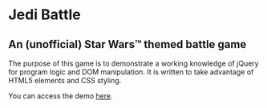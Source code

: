 # Jedi Battle
## An (unofficial) Star Wars™ themed battle game

The purpose of this game is to demonstrate a working knowledge of jQuery for program logic and DOM manipulation.  It is written to take advantage of HTML5 elements and CSS styling.

You can access the demo <a href="https://notthedba.github.io/week-4-game/">here</a>.